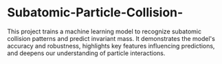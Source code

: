 # Subatomic-Particle-Collision-
This project trains a machine learning model to recognize subatomic collision patterns and predict invariant mass. It demonstrates the model's accuracy and robustness, highlights key features influencing predictions, and deepens our understanding of particle interactions. 

